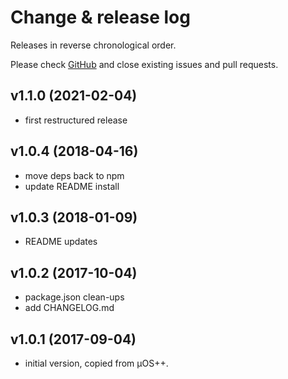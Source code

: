 # Change & release log

Releases in reverse chronological order.

Please check
[GitHub](https://github.com/micro-os-plus/libs-cpp-xpack/issues/)
and close existing issues and pull requests.

## v1.1.0 (2021-02-04)

- first restructured release

## v1.0.4 (2018-04-16)

* move deps back to npm
* update README install

## v1.0.3 (2018-01-09)

* README updates

## v1.0.2 (2017-10-04)

* package.json clean-ups
* add CHANGELOG.md

## v1.0.1 (2017-09-04)

* initial version, copied from µOS++.


